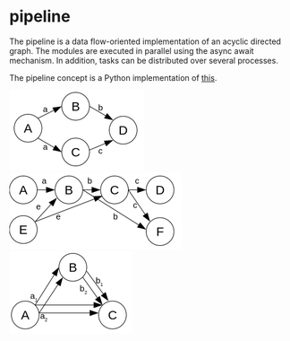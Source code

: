 # pipeline

The pipeline is a data flow-oriented implementation
of an acyclic directed graph. The modules are executed in parallel using the async await mechanism. In addition, tasks can be distributed over several processes.

The pipeline concept is a Python implementation of [this](https://github.com/gottliebtfreitag/steamlein).

![parallel modules](images/1_parallel_modules.png?raw=true "Image 1: Parallel module execution")
![nested modules](images/2_concatenated_nested_modules.png?raw=true "Image 2: Concatenated nested modules")
![multi provide require](images/3_multi_provide_require.png?raw=true "Image 3: Multi provide require")



